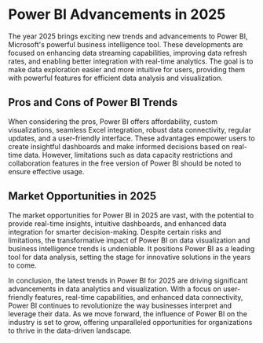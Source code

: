 # Power BI Advancements in 2025

The year 2025 brings exciting new trends and advancements to Power BI, Microsoft's powerful business intelligence tool. These developments are focused on enhancing data streaming capabilities, improving data refresh rates, and enabling better integration with real-time analytics. The goal is to make data exploration easier and more intuitive for users, providing them with powerful features for efficient data analysis and visualization.

## Pros and Cons of Power BI Trends

When considering the pros, Power BI offers affordability, custom visualizations, seamless Excel integration, robust data connectivity, regular updates, and a user-friendly interface. These advantages empower users to create insightful dashboards and make informed decisions based on real-time data. However, limitations such as data capacity restrictions and collaboration features in the free version of Power BI should be noted to ensure effective usage.

## Market Opportunities in 2025

The market opportunities for Power BI in 2025 are vast, with the potential to provide real-time insights, intuitive dashboards, and enhanced data integration for smarter decision-making. Despite certain risks and limitations, the transformative impact of Power BI on data visualization and business intelligence trends is undeniable. It positions Power BI as a leading tool for data analysis, setting the stage for innovative solutions in the years to come.

In conclusion, the latest trends in Power BI for 2025 are driving significant advancements in data analytics and visualization. With a focus on user-friendly features, real-time capabilities, and enhanced data connectivity, Power BI continues to revolutionize the way businesses interpret and leverage their data. As we move forward, the influence of Power BI on the industry is set to grow, offering unparalleled opportunities for organizations to thrive in the data-driven landscape.